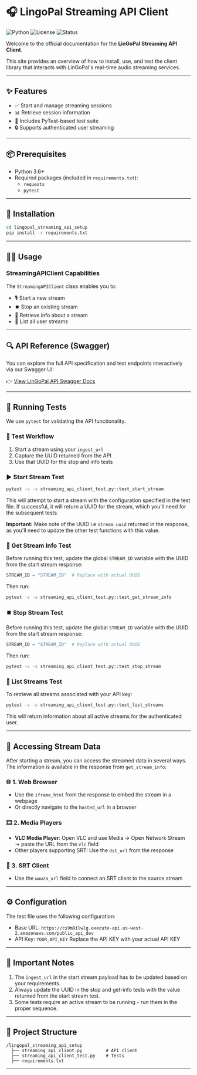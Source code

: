 
# 🎧 LingoPal Streaming API Client

![Python](https://img.shields.io/badge/python-3.6+-blue)
![License](https://img.shields.io/badge/license-MIT-green)
![Status](https://img.shields.io/badge/status-Active-brightgreen)

Welcome to the official documentation for the **LinGoPal Streaming API Client**.

This site provides an overview of how to install, use, and test the client library that interacts with LinGoPal's real-time audio streaming services.

---

## ✨ Features

- ✅ Start and manage streaming sessions
- 📊 Retrieve session information
- 🧪 Includes PyTest-based test suite
- 🔒 Supports authenticated user streaming

---

## 📦 Prerequisites

- Python 3.6+
- Required packages (included in `requirements.txt`):
  - `requests`
  - `pytest`

---

## 🚀 Installation

```bash
cd lingopal_streaming_api_setup
pip install -r requirements.txt
```

---

## 🧑‍💻 Usage

### StreamingAPIClient Capabilities

The `StreamingAPIClient` class enables you to:

- 🎙️ Start a new stream
- ⏹️ Stop an existing stream
- 📄 Retrieve info about a stream
- 📃 List all user streams

---

## 🔍 API Reference (Swagger)

You can explore the full API specification and test endpoints interactively via our Swagger UI:

👉 [View LinGoPal API Swagger Docs](https://cs9m9ilwlg.execute-api.us-west-2.amazonaws.com/public_api_dev/swagger)

---

## 🧪 Running Tests

We use `pytest` for validating the API functionality.

### 🧭 Test Workflow

1. Start a stream using your `ingest_url`
2. Capture the UUID returned from the API
3. Use that UUID for the stop and info tests

### ▶️ Start Stream Test

```bash
pytest -v -s streaming_api_client_test.py::test_start_stream
```

This will attempt to start a stream with the configuration specified in the test file. If successful, it will return a UUID for the stream, which you'll need for the subsequent tests.

**Important:** Make note of the UUID i.e `stream_uuid` returned in the response, as you'll need to update the other test functions with this value.

### 📄 Get Stream Info Test

Before running this test, update the global `STREAM_ID` variable with the UUID from the start stream response:

```python
STREAM_ID = "STREAM_ID"  # Replace with actual UUID
```

Then run:

```bash
pytest -v -s streaming_api_client_test.py::test_get_stream_info
```

### ⏹️ Stop Stream Test

Before running this test, update the global `STREAM_ID` variable with the UUID from the start stream response:

```python
STREAM_ID = "STREAM_ID"  # Replace with actual UUID
```

Then run:

```bash
pytest -v -s streaming_api_client_test.py::test_stop_stream
```

### 📃 List Streams Test

To retrieve all streams associated with your API key:

```bash
pytest -v -s streaming_api_client_test.py::test_list_streams
```

This will return information about all active streams for the authenticated user.

---

## 🔎 Accessing Stream Data

After starting a stream, you can access the streamed data in several ways. The information is available in the response from `get_stream_info`:

### 🌐 1. Web Browser
- Use the `iframe_html` from the response to embed the stream in a webpage
- Or directly navigate to the `hosted_url` in a browser

### 🎞️ 2. Media Players
- **VLC Media Player**: Open VLC and use Media → Open Network Stream → paste the URL from the `vlc` field
- Other players supporting SRT: Use the `dst_url` from the response

### 📡 3. SRT Client
- Use the `wowza_url` field to connect an SRT client to the source stream

---

## ⚙️ Configuration

The test file uses the following configuration:
- Base URL: `https://cs9m9ilwlg.execute-api.us-west-2.amazonaws.com/public_api_dev`
- API Key: `YOUR_API_KEY` Replace the API KEY with your actual API KEY

---

## 📌 Important Notes

1. The `ingest_url` in the start stream payload has to be updated based on your requirements.
2. Always update the UUID in the stop and get-info tests with the value returned from the start stream test.
3. Some tests require an active stream to be running - run them in the proper sequence.

---

## 📁 Project Structure

```
/lingopal_streaming_api_setup
  ├── streaming_api_client.py         # API client
  ├── streaming_api_client_test.py    # Tests
  ├── requirements.txt
```

---

